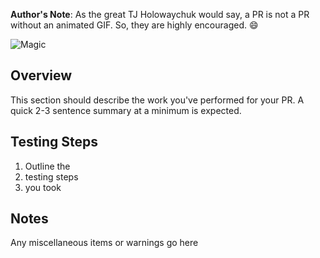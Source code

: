 **Author's Note**: As the great TJ Holowaychuk would say, a PR is not a PR without an animated GIF.  So, they are highly encouraged. :smile:

![Magic](http://i.imgur.com/YsbKHg1.jpg)

## Overview

This section should describe the work you've performed for your PR.  A quick 2-3 sentence summary at a minimum is expected.

## Testing Steps
 
1. Outline the
2. testing steps
3. you took

## Notes

Any miscellaneous items or warnings go here
